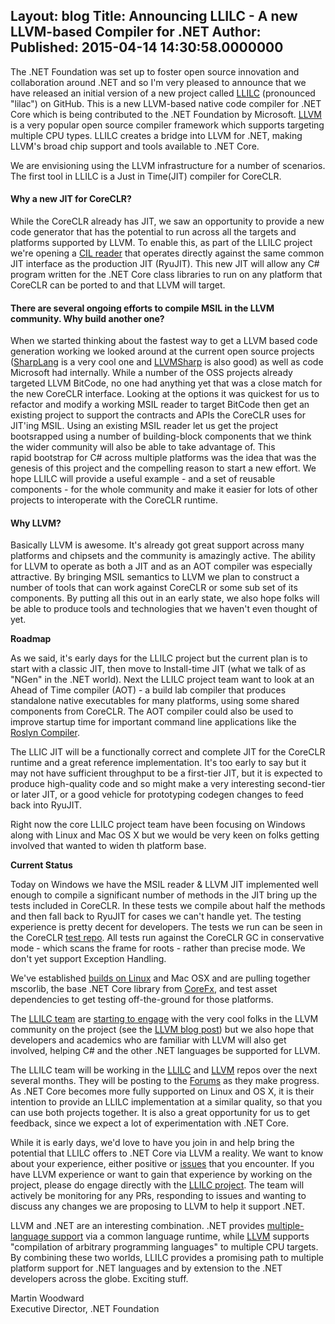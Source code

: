 Layout: blog
Title: Announcing LLILC - A new LLVM-based Compiler for .NET
Author: 
Published: 2015-04-14 14:30:58.0000000
---
<p>The .NET Foundation was set up to foster open source innovation and collaboration around&nbsp;.NET and so&nbsp;I'm very pleased to announce that we have released an&nbsp;initial version of a new project called&nbsp;<a href="https://github.com/dotnet/llilc">LLILC</a> (pronounced "lilac") on GitHub. This is a new LLVM-based native code compiler for .NET Core&nbsp;which is being&nbsp;contributed to the .NET Foundation by Microsoft. <a href="http://llvm.org/">LLVM</a> is a very popular open source compiler framework which supports targeting multiple CPU types. LLILC creates a bridge into LLVM for .NET, making LLVM's broad chip support and tools available to .NET Core.</p>

<p>We are envisioning using the LLVM infrastructure for a number of scenarios. The first tool in LLILC is a Just in Time(JIT) compiler for CoreCLR.</p>

<h4>Why a new JIT for CoreCLR?</h4>

<p>While the CoreCLR already has JIT, we saw an opportunity to provide a new code generator that has the potential to run across all the targets and platforms supported by LLVM. To enable this, as part of the LLILC&nbsp;project we're opening a&nbsp;<a href="http://en.wikipedia.org/wiki/Common_Intermediate_Language">CIL reader</a>&nbsp;that operates directly against the same common JIT interface as the production JIT (RyuJIT). This new JIT will allow any C# program written for the .NET Core class libraries to run on any platform that CoreCLR can be ported to and that LLVM will target.</p>

<h4>There are several ongoing efforts to compile MSIL in the LLVM community. Why build another one?</h4>

<p>When we started thinking about the fastest way to get a LLVM based code generation working we&nbsp;looked around at the current open source projects (<a href="https://github.com/xen2/SharpLang">SharpLang</a>&nbsp;is a very cool one and <a href="http://www.llvmsharp.org/">LLVMSharp</a>&nbsp;is also good) as well as code Microsoft&nbsp;had internally. While a number of the OSS projects already targeted LLVM BitCode, no one had anything yet that was a close match for the new CoreCLR interface. Looking at the&nbsp;options it was quickest&nbsp;for us to refactor and modify a working MSIL reader to target BitCode then get&nbsp;an existing project to support the contracts and APIs the CoreCLR uses for JIT'ing MSIL. Using an existing MSIL reader let us get the project bootsrapped&nbsp;using a number of building-block components that we think the wider community will also be able to take&nbsp;advantage of. This rapid&nbsp;bootstrap for C# across multiple platforms was the idea that was the genesis of this project and the compelling reason to start a new effort. We hope LLILC will provide a useful example - and a set of reusable components - for the whole community and make it easier for lots of other projects to interoperate with the CoreCLR runtime.</p>

<h4>Why LLVM?</h4>

<p>Basically LLVM is awesome. It's already got great support across many platforms and chipsets and the community is amazingly active. The ability for LLVM to operate as both a JIT and as an AOT compiler was especially attractive. By bringing MSIL semantics to LLVM we plan to construct a number of tools that can work against CoreCLR or some sub set of its components. By putting all this out in an early state, we also hope folks will be able to produce tools and technologies that we haven't even thought of yet.</p>

<p><strong>Roadmap</strong></p>

<p>As we said, it's early days for the LLILC project but the current plan is to start with a classic JIT, then move to Install-time JIT (what we talk of as "NGen" in the .NET world). Next the LLILC project team want to look at an Ahead of Time compiler (AOT)&nbsp;- a&nbsp;build lab compiler that produces standalone native executables for many platforms, using some shared components from CoreCLR. The AOT compiler could&nbsp;also be used to improve startup time for important command line applications like the <a href="https://github.com/dotnet/roslyn" target="_blank">Roslyn Compiler</a>.</p>

<p>The LLIC JIT will be a functionally correct and complete JIT for the CoreCLR runtime and a great reference implementation. It's too early to say but it may not have sufficient throughput to be a first-tier JIT, but it is expected to produce high-quality code and so might make a very interesting second-tier or later JIT, or a good vehicle for prototyping codegen changes to feed back into RyuJIT.</p>

<p>Right now the core LLILC project team have been focusing on Windows along with Linux and Mac OS X but we would be very keen on folks getting involved that wanted to widen th platform base.</p>

<p><strong>Current Status</strong></p>

<p>Today on Windows we have the MSIL reader &amp; LLVM JIT implemented well enough to compile a significant number of methods in the JIT bring up the tests included in CoreCLR. In these tests we compile about half the methods and then fall back to RyuJIT for cases we can't handle yet. The testing experience is pretty decent for developers. The tests we run can be seen in the CoreCLR <a href="https://github.com/dotnet/coreclr/tree/master/tests/src/JIT/CodeGenBringUpTests" target="_blank">test repo</a>.&nbsp;All tests run against the CoreCLR GC in conservative mode - which scans the frame for roots - rather than precise mode. We don't yet support Exception Handling.</p>

<p>We've established <a href="http://dotnet-ci.cloudapp.net/job/dotnet_llilc_linux_release/">builds on Linux</a>&nbsp;and Mac OSX and are pulling together mscorlib, the base .NET Core library from <a href="https://github.com/dotnet/corefx" target="_blank">CoreFx</a>, and test asset dependencies to get testing off-the-ground for those platforms.</p>

<p>The <a href="https://github.com/dotnet/llilc/graphs/contributors">LLILC team</a>&nbsp;are <a href="http://lists.cs.uiuc.edu/pipermail/llvmdev/2015-April/084459.html">starting to engage</a>&nbsp;with the very cool folks in the LLVM community on the project (see the <a href="http://blog.llvm.org/2015/04/llilc-llvm-based-compiler-for-dotnet.html">LLVM blog post</a>) but we also hope that developers and academics who are familiar with LLVM will also get involved, helping C# and the other .NET languages be supported for LLVM.</p>

<p>The LLILC team will be working in the <a href="https://github.com/dotnet/llilc">LLILC</a> and <a href="https://github.com/microsoft/llvm">LLVM</a> repos over the next several months. They will be posting to the&nbsp;<a href="http://forums.dotnetfoundation.org/">Forums</a> as they make progress. As .NET Core becomes more fully supported on Linux and OS X, it is their intention to provide an LLILC implementation at a similar quality, so that you can use both projects together. It is also a great opportunity for us to get feedback, since we expect a lot of experimentation with .NET Core.</p>

<p>While it is early days, we'd love to have you join in and help bring the potential that LLILC offers to .NET Core via LLVM a reality. We want to know about your experience, either positive or <a href="https://github.com/dotnet/llilc/issues">issues</a> that you encounter. If you have LLVM experience or want to gain that experience by working on the project, please do engage directly with&nbsp;the <a href="https://github.com/dotnet/llilc">LLILC project</a>. The team will actively be monitoring for any PRs, responding to issues and wanting to discuss any changes we are proposing to LLVM to help it support .NET.</p>

<p>LLVM and .NET are an interesting combination. .NET provides <a href="https://github.com/dotnet/coreclr/blob/master/Documentation/intro-to-clr.md#multi-language-support">multiple-language support</a> via a common language runtime, while <a href="http://llvm.org/">LLVM</a> supports "compilation of arbitrary programming languages" to multiple CPU targets. By combining these two worlds, LLILC provides a promising path to multiple platform support&nbsp;for .NET languages and by extension to the .NET developers&nbsp;across the globe. Exciting stuff.</p>

<p>Martin Woodward<br />Executive Director, .NET Foundation</p>
